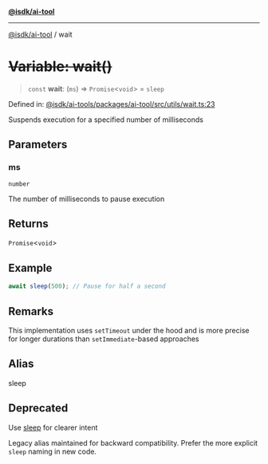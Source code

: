 [**@isdk/ai-tool**](../README.md)

***

[@isdk/ai-tool](../globals.md) / wait

# ~~Variable: wait()~~

> `const` **wait**: (`ms`) => `Promise`\<`void`\> = `sleep`

Defined in: [@isdk/ai-tools/packages/ai-tool/src/utils/wait.ts:23](https://github.com/isdk/ai-tool.js/blob/fb1809b53cc75a30928176c26910792b6b8a96e1/src/utils/wait.ts#L23)

Suspends execution for a specified number of milliseconds

## Parameters

### ms

`number`

The number of milliseconds to pause execution

## Returns

`Promise`\<`void`\>

## Example

```ts
await sleep(500); // Pause for half a second
```

## Remarks

This implementation uses `setTimeout` under the hood and is more precise
for longer durations than `setImmediate`-based approaches

## Alias

sleep

## Deprecated

Use [sleep](../functions/sleep.md) for clearer intent

Legacy alias maintained for backward compatibility.
Prefer the more explicit `sleep` naming in new code.
